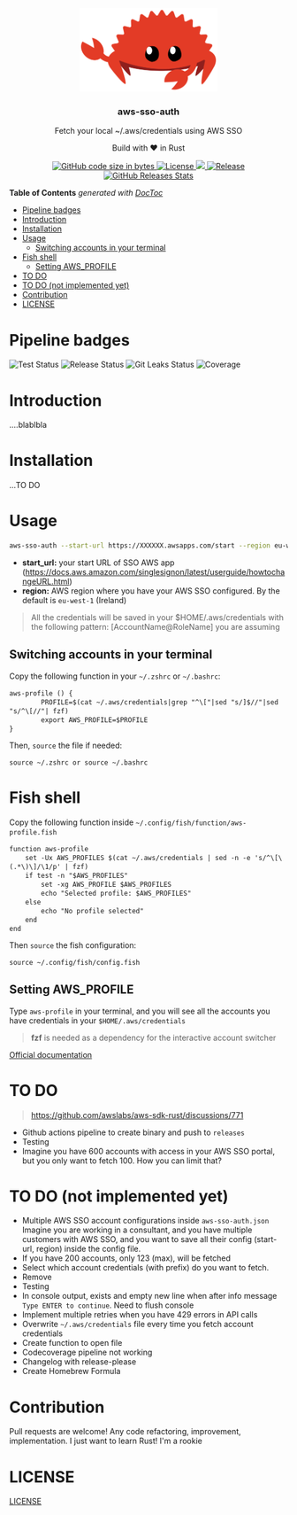 <p align="center" >
    <img src="assets/rust-logo.svg" alt="logo" width="250"/>
<h3 align="center">aws-sso-auth</h3>
<p align="center">Fetch your local ~/.aws/credentials using AWS SSO</p>
<p align="center">Build with ❤ in Rust</p>
</p>

<p align="center" >
    <a href="#">
      <img alt="GitHub code size in bytes" src="https://img.shields.io/github/languages/code-size/containerscrew/aws-sso-auth">
    </a>
    <a href="/LICENSE">
      <img alt="License" src="https://img.shields.io/github/license/containerscrew/aws-sso-auth">
    </a>
    <a href="https://codecov.io/gh/containerscrew/aws-sso-auth" >
      <img src="https://codecov.io/gh/containerscrew/aws-sso-auth/graph/badge.svg?token=4AI2U4PX4V"/>
    </a>
    <a href="https://github.com/containerscrew/aws-sso-auth/releases/latest">
      <img alt="Release" src="https://img.shields.io/github/release/containerscrew/aws-sso-auth">
    </a>
    <a href="https://somsubhra.github.io/github-release-stats/?username=containerscrew&repository=aws-sso-auth">
      <img alt="GitHub Releases Stats" src="https://img.shields.io/github/downloads/containerscrew/aws-sso-auth/total.svg?logo=github">
    </a>
</p>


<!-- START doctoc generated TOC please keep comment here to allow auto update -->
<!-- DON'T EDIT THIS SECTION, INSTEAD RE-RUN doctoc TO UPDATE -->
**Table of Contents**  *generated with [DocToc](https://github.com/thlorenz/doctoc)*

- [Pipeline badges](#pipeline-badges)
- [Introduction](#introduction)
- [Installation](#installation)
- [Usage](#usage)
  - [Switching accounts in your terminal](#switching-accounts-in-your-terminal)
- [Fish shell](#fish-shell)
  - [Setting AWS_PROFILE](#setting-aws_profile)
- [TO DO](#to-do)
- [TO DO (not implemented yet)](#to-do-not-implemented-yet)
- [Contribution](#contribution)
- [LICENSE](#license)

<!-- END doctoc generated TOC please keep comment here to allow auto update -->

# Pipeline badges
![Test Status](https://github.com/containerscrew/aws-sso-auth/actions/workflows/test.yml/badge.svg)
![Release Status](https://github.com/containerscrew/aws-sso-auth/actions/workflows/release.yml/badge.svg)
![Git Leaks Status](https://github.com/containerscrew/aws-sso-auth/actions/workflows/gitleaks.yml/badge.svg)
![Coverage](https://github.com/containerscrew/aws-sso-auth/actions/workflows/coverage.yml/badge.svg)

# Introduction

....blablbla

# Installation

...TO DO


# Usage

```bash
aws-sso-auth --start-url https://XXXXXX.awsapps.com/start --region eu-west-1
```

* **start_url:** your start URL of SSO AWS app (https://docs.aws.amazon.com/singlesignon/latest/userguide/howtochangeURL.html)
* **region:** AWS region where you have your AWS SSO configured. By the default is `eu-west-1` (Ireland)

> All the credentials will be saved in your $HOME/.aws/credentials with the following pattern: [AccountName@RoleName] you are assuming

## Switching accounts in your terminal

Copy the following function in your `~/.zshrc` or `~/.bashrc`:

```shell
aws-profile () {
        PROFILE=$(cat ~/.aws/credentials|grep "^\["|sed "s/]$//"|sed "s/^\[//"| fzf)
        export AWS_PROFILE=$PROFILE
}
```

Then, `source` the file if needed:
```shell
source ~/.zshrc or source ~/.bashrc
```

# Fish shell

Copy the following function inside `~/.config/fish/function/aws-profile.fish`

```shell
function aws-profile
    set -Ux AWS_PROFILES $(cat ~/.aws/credentials | sed -n -e 's/^\[\(.*\)\]/\1/p' | fzf)
    if test -n "$AWS_PROFILES"
        set -xg AWS_PROFILE $AWS_PROFILES
        echo "Selected profile: $AWS_PROFILES"
    else
        echo "No profile selected"
    end
end
```

Then `source` the fish configuration:

```shell
source ~/.config/fish/config.fish
```

## Setting AWS_PROFILE

Type `aws-profile` in your terminal, and you will see all the accounts you have credentials in your `$HOME/.aws/credentials`

> **fzf** is needed as a dependency for the interactive account switcher

[Official documentation](https://github.com/junegunn/fzf#installation)

# TO DO

> https://github.com/awslabs/aws-sdk-rust/discussions/771
* Github actions pipeline to create binary and push to `releases`
* Testing
* Imagine you have 600 accounts with access in your AWS SSO portal, but you only want to fetch 100. How you can limit that?


# TO DO (not implemented yet)

* Multiple AWS SSO account configurations inside `aws-sso-auth.json` Imagine you are working in a consultant, and you have multiple customers with AWS SSO, and you want to save
all their config (start-url, region) inside the config file.
* If you have 200 accounts, only 123 (max), will be fetched
* Select which account credentials (with prefix) do you want to fetch.
* Remove
* Testing
* In console output, exists and empty new line when after info message `Type ENTER to continue`. Need to flush console
* Implement multiple retries when you have 429 errors in API calls
* Overwrite `~/.aws/credentials` file every time you fetch account credentials
* Create function to open file
* Codecoverage pipeline not working
* Changelog with release-please
* Create Homebrew Formula

# Contribution

Pull requests are welcome! Any code refactoring, improvement, implementation. I just want to learn Rust! I'm a rookie

# LICENSE

[LICENSE](./LICENSE)

